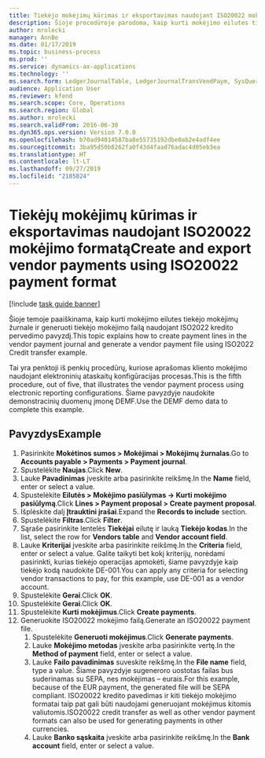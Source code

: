 ```yaml
---
title: Tiekėjo mokėjimų kūrimas ir eksportavimas naudojant ISO20022 mokėjimo formatą
description: Šioje procedūroje parodoma, kaip kurti mokėjimo eilutes tiekėjo mokėjimų žurnale ir generuoti tiekėjo mokėjimo failą naudojant ISO2022 kredito pervedimo pavyzdį.
author: mrolecki
manager: AnnBe
ms.date: 01/17/2019
ms.topic: business-process
ms.prod: ''
ms.service: dynamics-ax-applications
ms.technology: ''
ms.search.form: LedgerJournalTable, LedgerJournalTransVendPaym, SysQueryForm, VendPaymProposalEdit, BankAccountTableLookUp
audience: Application User
ms.reviewer: kfend
ms.search.scope: Core, Operations
ms.search.region: Global
ms.author: mrolecki
ms.search.validFrom: 2016-06-30
ms.dyn365.ops.version: Version 7.0.0
ms.openlocfilehash: b70ad94014587ba8e55735192dbe0ab2e4adf4ee
ms.sourcegitcommit: 3ba95d50b8262fa0f43d4faad76adac4d05eb3ea
ms.translationtype: HT
ms.contentlocale: lt-LT
ms.lasthandoff: 09/27/2019
ms.locfileid: "2185824"
---
```

# <a name="create-and-export-vendor-payments-using-iso20022-payment-format"></a><span data-ttu-id="fe666-103">Tiekėjų mokėjimų kūrimas ir eksportavimas naudojant ISO20022 mokėjimo formatą</span><span class="sxs-lookup"><span data-stu-id="fe666-103">Create and export vendor payments using ISO20022 payment format</span></span>

[!include [task guide banner](../../includes/task-guide-banner.md)]

<span data-ttu-id="fe666-104">Šioje temoje paaiškinama, kaip kurti mokėjimo eilutes tiekėjo mokėjimų žurnale ir generuoti tiekėjo mokėjimo failą naudojant ISO2022 kredito pervedimo pavyzdį.</span><span class="sxs-lookup"><span data-stu-id="fe666-104">This topic explains how to create payment lines in the vendor payment journal and generate a vendor payment file using ISO2022 Credit transfer example.</span></span>

<span data-ttu-id="fe666-105">Tai yra penktoji iš penkių procedūrų, kuriose aprašomas kliento mokėjimo naudojant elektroninių ataskaitų konfigūracijas procesas.</span><span class="sxs-lookup"><span data-stu-id="fe666-105">This is the fifth procedure, out of five, that illustrates the vendor payment process using electronic reporting configurations.</span></span> <span data-ttu-id="fe666-106">Šiame pavyzdyje naudokite demonstracinių duomenų įmonę DEMF.</span><span class="sxs-lookup"><span data-stu-id="fe666-106">Use the DEMF demo data to complete this example.</span></span>

## <a name="example"></a><span data-ttu-id="fe666-107">Pavyzdys</span><span class="sxs-lookup"><span data-stu-id="fe666-107">Example</span></span>

1.  <span data-ttu-id="fe666-108">Pasirinkite **Mokėtinos sumos > Mokėjimai > Mokėjimų žurnalas**.</span><span class="sxs-lookup"><span data-stu-id="fe666-108">Go to **Accounts payable > Payments > Payment journal**.</span></span>
2.  <span data-ttu-id="fe666-109">Spustelėkite **Naujas**.</span><span class="sxs-lookup"><span data-stu-id="fe666-109">Click **New**.</span></span>
3.  <span data-ttu-id="fe666-110">Lauke **Pavadinimas** įveskite arba pasirinkite reikšmę.</span><span class="sxs-lookup"><span data-stu-id="fe666-110">In the **Name** field, enter or select a value.</span></span>
4.  <span data-ttu-id="fe666-111">Spustelėkite **Eilutės > Mokėjimo pasiūlymas -> Kurti mokėjimo pasiūlymą**.</span><span class="sxs-lookup"><span data-stu-id="fe666-111">Click **Lines > Payment proposal > Create payment proposal**.</span></span>
5.  <span data-ttu-id="fe666-112">Išplėskite dalį **Įtrauktini įrašai**.</span><span class="sxs-lookup"><span data-stu-id="fe666-112">Expand the **Records to include** section.</span></span>
6.  <span data-ttu-id="fe666-113">Spustelėkite **Filtras**.</span><span class="sxs-lookup"><span data-stu-id="fe666-113">Click **Filter**.</span></span>
7.  <span data-ttu-id="fe666-114">Sąraše pasirinkite lentelės **Tiekėjai** eilutę ir lauką **Tiekėjo kodas**.</span><span class="sxs-lookup"><span data-stu-id="fe666-114">In the list, select the row for **Vendors table** and **Vendor account field**.</span></span>
8.  <span data-ttu-id="fe666-115">Lauke **Kriterijai** įveskite arba pasirinkite reikšmę.</span><span class="sxs-lookup"><span data-stu-id="fe666-115">In the **Criteria** field, enter or select a value.</span></span> <span data-ttu-id="fe666-116">Galite taikyti bet kokį kriterijų, norėdami pasirinkti, kurias tiekėjo operacijas apmokėti, šiame pavyzdyje kaip tiekėjo kodą naudokite DE-001.</span><span class="sxs-lookup"><span data-stu-id="fe666-116">You can apply any criteria for selecting vendor transactions to pay, for this example, use DE-001 as a vendor account.</span></span>
12. <span data-ttu-id="fe666-117">Spustelėkite **Gerai**.</span><span class="sxs-lookup"><span data-stu-id="fe666-117">Click **OK**.</span></span>
13. <span data-ttu-id="fe666-118">Spustelėkite **Gerai**.</span><span class="sxs-lookup"><span data-stu-id="fe666-118">Click **OK**.</span></span>
14. <span data-ttu-id="fe666-119">Spustelėkite **Kurti mokėjimus**.</span><span class="sxs-lookup"><span data-stu-id="fe666-119">Click **Create payments**.</span></span>
15. <span data-ttu-id="fe666-120">Generuokite ISO20022 mokėjimo failą.</span><span class="sxs-lookup"><span data-stu-id="fe666-120">Generate an ISO20022 payment file.</span></span>
    1.  <span data-ttu-id="fe666-121">Spustelėkite **Generuoti mokėjimus**.</span><span class="sxs-lookup"><span data-stu-id="fe666-121">Click **Generate payments**.</span></span>
    2.  <span data-ttu-id="fe666-122">Lauke **Mokėjimo metodas** įveskite arba pasirinkite vertę.</span><span class="sxs-lookup"><span data-stu-id="fe666-122">In the **Method of payment** field, enter or select a value.</span></span>
    3.  <span data-ttu-id="fe666-123">Lauke **Failo pavadinimas** suveskite reikšmę.</span><span class="sxs-lookup"><span data-stu-id="fe666-123">In the **File name** field, type a value.</span></span> <span data-ttu-id="fe666-124">Šiame pavyzdyje sugeneroro uostotas failas bus suderinamas su SEPA, nes mokėjimas – eurais.</span><span class="sxs-lookup"><span data-stu-id="fe666-124">For this example, because of the EUR payment, the generated file will be SEPA compliant.</span></span> <span data-ttu-id="fe666-125">ISO20022 kredito pavedimas ir kiti tiekėjo mokėjimo formatai taip pat gali būti naudojami generuojant mokėjimus kitomis valiutomis.</span><span class="sxs-lookup"><span data-stu-id="fe666-125">ISO20022 credit transfer as well as other vendor payment formats can also be used for generating payments in other currencies.</span></span>
    4.  <span data-ttu-id="fe666-126">Lauke **Banko sąskaita** įveskite arba pasirinkite reikšmę.</span><span class="sxs-lookup"><span data-stu-id="fe666-126">In the **Bank account** field, enter or select a value.</span></span>


